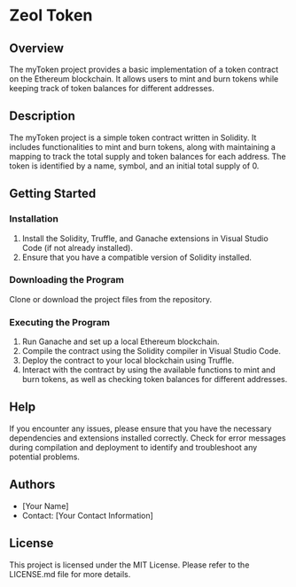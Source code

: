# Zeol Token

## Overview

The myToken project provides a basic implementation of a token contract on the Ethereum blockchain. It allows users to mint and burn tokens while keeping track of token balances for different addresses.

## Description

The myToken project is a simple token contract written in Solidity. It includes functionalities to mint and burn tokens, along with maintaining a mapping to track the total supply and token balances for each address. The token is identified by a name, symbol, and an initial total supply of 0.

## Getting Started

### Installation

1. Install the Solidity, Truffle, and Ganache extensions in Visual Studio Code (if not already installed).
2. Ensure that you have a compatible version of Solidity installed.

### Downloading the Program

Clone or download the project files from the repository.

### Executing the Program

1. Run Ganache and set up a local Ethereum blockchain.
2. Compile the contract using the Solidity compiler in Visual Studio Code.
3. Deploy the contract to your local blockchain using Truffle.
4. Interact with the contract by using the available functions to mint and burn tokens, as well as checking token balances for different addresses.

## Help

If you encounter any issues, please ensure that you have the necessary dependencies and extensions installed correctly. Check for error messages during compilation and deployment to identify and troubleshoot any potential problems.

## Authors

- [Your Name]
- Contact: [Your Contact Information]

## License

This project is licensed under the MIT License. Please refer to the LICENSE.md file for more details.
